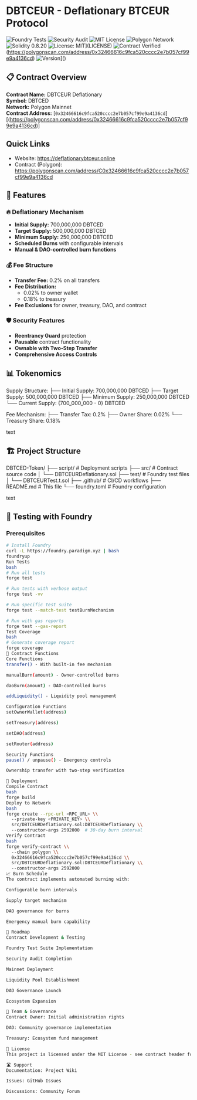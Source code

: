 # DBTCEUR - Deflationary BTCEUR Protocol

![Foundry Tests](https://img.shields.io/badge/Foundry-Tests%20Passed-brightgreen)
![Security Audit](https://img.shields.io/badge/Security-Audit%20Passed-success)
![MIT License](https://img.shields.io/badge/License-MIT-blue)
![Polygon Network](https://img.shields.io/badge/Network-Polygon-purple)
![Solidity 0.8.20](https://img.shields.io/badge/Solidity-0.8.20-lightgrey)
![License: MIT](https://img.shields.io/badge/License-MIT-yellow.svg)](LICENSE)
![Contract Verified](https://img.shields.io/badge/Contract-Verified-brightgreen)(https://polygonscan.com/address/0x32466616c9fca520cccc2e7b057cf99e9a4136cd)
![Version](https://img.shields.io/badge/version-1.0.0-blue)]()

## 📋 Contract Overview
**Contract Name:** DBTCEUR Deflationary  
**Symbol:** DBTCED  
**Network:** Polygon Mainnet  
**Contract Address:** [`0x32466616c9fca520cccc2e7b057cf99e9a4136cd`][(https://polygonscan.com/address/0x32466616c9fca520cccc2e7b057cf99e9a4136cd)]

## Quick Links
- Website: https://deflationarybtceur.online
- Contract (Polygon): https://polygonscan.com/address/C0x32466616c9fca520cccc2e7b057cf99e9a4136cd

## 🚀 Features

### 🔥 Deflationary Mechanism
- **Initial Supply:** 700,000,000 DBTCED
- **Target Supply:** 500,000,000 DBTCED  
- **Minimum Supply:** 250,000,000 DBTCED
- **Scheduled Burns** with configurable intervals
- **Manual & DAO-controlled burn functions**

### 💰 Fee Structure
- **Transfer Fee:** 0.2% on all transfers
- **Fee Distribution:**
  - 0.02% to owner wallet
  - 0.18% to treasury
- **Fee Exclusions** for owner, treasury, DAO, and contract

### 🛡️ Security Features
- **Reentrancy Guard** protection
- **Pausable** contract functionality
- **Ownable with Two-Step Transfer**
- **Comprehensive Access Controls**

## 📊 Tokenomics
Supply Structure:
├── Initial Supply: 700,000,000 DBTCED
├── Target Supply: 500,000,000 DBTCED
├── Minimum Supply: 250,000,000 DBTCED
└── Current Supply: {700_000_000 - 0} DBTCED

Fee Mechanism:
├── Transfer Tax: 0.2%
├── Owner Share: 0.02%
└── Treasury Share: 0.18%

text

## 🏗️ Project Structure
DBTCED-Token/
├── script/ # Deployment scripts
├── src/ # Contract source code
│ └── DBTCEURDeflationary.sol
├── test/ # Foundry test files
│ └── DBTCEURTest.t.sol
├── .github/ # CI/CD workflows
├── README.md # This file
└── foundry.toml # Foundry configuration

text

## 🧪 Testing with Foundry

### Prerequisites
```bash
# Install Foundry
curl -L https://foundry.paradigm.xyz | bash
foundryup
Run Tests
bash
# Run all tests
forge test

# Run tests with verbose output
forge test -vv

# Run specific test suite
forge test --match-test testBurnMechanism

# Run with gas reports
forge test --gas-report
Test Coverage
bash
# Generate coverage report
forge coverage
📜 Contract Functions
Core Functions
transfer() - With built-in fee mechanism

manualBurn(amount) - Owner-controlled burns

daoBurn(amount) - DAO-controlled burns

addLiquidity() - Liquidity pool management

Configuration Functions
setOwnerWallet(address)

setTreasury(address)

setDAO(address)

setRouter(address)

Security Functions
pause() / unpause() - Emergency controls

Ownership transfer with two-step verification

🔧 Deployment
Compile Contract
bash
forge build
Deploy to Network
bash
forge create --rpc-url <RPC_URL> \\
  --private-key <PRIVATE_KEY> \\
  src/DBTCEURDeflationary.sol:DBTCEURDeflationary \\
  --constructor-args 2592000  # 30-day burn interval
Verify Contract
bash
forge verify-contract \\
  --chain polygon \\
  0x32466616c9fca520cccc2e7b057cf99e9a4136cd \\
  src/DBTCEURDeflationary.sol:DBTCEURDeflationary \\
  --constructor-args 2592000
📈 Burn Schedule
The contract implements automated burning with:

Configurable burn intervals

Supply target mechanism

DAO governance for burns

Emergency manual burn capability

🎯 Roadmap
Contract Development & Testing

Foundry Test Suite Implementation

Security Audit Completion

Mainnet Deployment

Liquidity Pool Establishment

DAO Governance Launch

Ecosystem Expansion

👥 Team & Governance
Contract Owner: Initial administration rights

DAO: Community governance implementation

Treasury: Ecosystem fund management

📄 License
This project is licensed under the MIT License - see contract header for details.

🛣️ Support
Documentation: Project Wiki

Issues: GitHub Issues

Discussions: Community Forum

